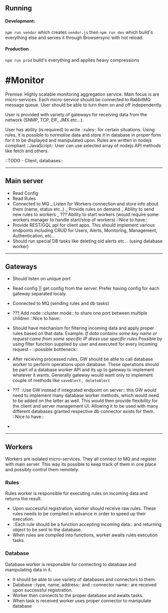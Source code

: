 ## Running

#### Development:

`npm run vendor` which creates `vendor.js` then `npm run dev` which build's everything else and serves it through Browsersync with hot reload.

#### Production

`npm run prod` build's everything and applies heavy compressions

# #Monitor

Premise:
Highly scalable monitoring aggregation service. Main focus is are micro-services. Each micro-service should be connected to RabbitMQ message queue. User should be able to turn them on and off independently.

User is provided with variety of gateways for receiving data from the network (SNMP, TCP, EIF, JMX etc…).

User has ability (is required) to write ::rules:: for certain situations.
Using rules, it is possible to _normalise_ data and store it in database in proper form for it to be displayed and manipulated upon.
Rules are written in nodejs compliant ::JavaScript::
User can use selected array of nodejs API methods like fetch and others.

::TODO - Client, databases::

---

## Main server

* Read Config
* Read Rules
* Connected to MQ
  _ Listen for Workers connection and store info about them (name, status etc..)
  _ Provide rules on demand
  _ Ability to send new rules to workers
  _ ??? Ability to start workers (would require some workers manager to handle start/stop of workers) ::Nice to have::
* Provide REST/GQL api for client apps. This should implement various endpoints including CRUD for Users, Alerts, Monitoring, Management, Authentication, etc…
* Should run special DB tasks like deleting old alerts etc… (using database worker)

---

## Gateways

* Should listen on unique port
* Read config || get config from the server. Prefer having config for each gateway separated localy.
* Connected to MQ (sending rules and db tasks)
* ??? Add node ::cluster mode:: to share one port between multiple children ::Nice to have::
* Should have mechanism for filtering incoming data and apply proper rules based on that data. Example: _If data contains some key name or request came from some specific IP dress use specific rules_
  Possible by using filter function supplied by user and executed for every incoming request - ::possible bottleneck::

* After recieving processed rules, GW should be able to call database worker to perform operations upon database. These operations should be part of a database worker API and its up to gateway to implement whatever it wants. Generally gateway would want only to implement couple of methods like `saveAlert, deleteAlert`
* ??? ::Use GW instead if integrated endpoint on server:: this GW would need to implement many database worker methods, which would need to be added on the latter as well. This would then provide flexibility for the client and server management UI. Allowing it to be used with many different databases granted respective db connector exists for them. ::Nice to have::
*

---

## Workers

Workers are isolated micro-services. They all connect to MQ and register with main server. This way its possible to keep track of them in one place and possibly control them remotely.

### Rules

Rules worker is responsible for executing rules on incoming data and returns the result.

* Upon successful registration, worker should receive raw rules. These rules needs to be compiled in advance in order to speed up their execution.
* ::Each rule should be a function accepting incoming data:: and returning object to be sent to the database.
* When rules are compiled into functions, worker awaits rules execution tasks.

### Database

Database worker is responsible for connecting to database and manipulating data in it.

* It should be able to use variety of databases and connectors to them.
* Database ::type, name, address:: and ::connector name:: are received upon successful registration.
* Worker then connects to the proper database and awaits tasks.
* When task is received worker uses proper connector to manipulate database
